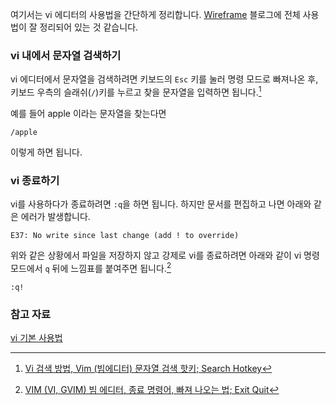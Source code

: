 여기서는 vi 에디터의 사용법을 간단하게 정리합니다. [Wireframe](http://soooprmx.com/wp/) 블로그에 전체 사용법이 잘 정리되어 있는 것 같습니다. 

### vi 내에서 문자열 검색하기

vi 에디터에서 문자열을 검색하려면 키보드의 `Esc` 키를 눌러 명령 모드로 빠져나온 후, 키보드 우측의 슬래쉬(`/`)키를 누르고 찾을 문자열을 입력하면 됩니다.[^mwultong_1]

예를 들어 apple 이라는 문자열을 찾는다면

```
/apple
```

이렇게 하면 됩니다. 

### vi 종료하기 

vi를 사용하다가 종료하려면 `:q`을 하면 됩니다. 하지만 문서를 편집하고 나면  아래와 같은 에러가 발생합니다.

```
E37: No write since last change (add ! to override)
```

위와 같은 상황에서  파일을 저장하지 않고 강제로 vi를 종료하려면  아래와 같이 vi 명령 모드에서 `q` 뒤에 느낌표를 붙여주면 됩니다.[^mwultong_2]

```
:q!
```


### 참고 자료

[vi 기본 사용법](http://soooprmx.com/wp/archives/2777)

[^mwultong_1]: [Vi 검색 방법, Vim (빔에디터) 문자열 검색 핫키; Search Hotkey](http://mwultong.blogspot.com/2007/06/vi-vim-search-hotkey.html)

[^mwultong_2]: [VIM (VI, GVIM) 빔 에디터, 종료 명령어, 빠져 나오는 법; Exit Quit](http://mwultong.blogspot.com/2006/11/vim-vi-gvim-exit-quit.html)